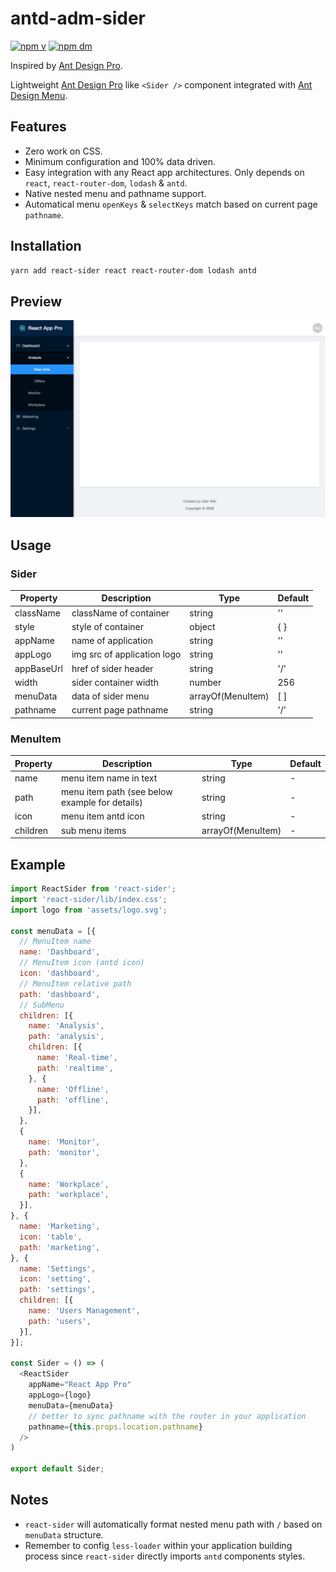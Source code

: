 # antd-adm-sider

[![npm v](https://img.shields.io/npm/v/react-sider.svg)](https://www.npmjs.com/package/react-sider)
[![npm dm](https://img.shields.io/npm/dm/react-sider.svg)](https://www.npmjs.com/package/react-sider)

Inspired by [Ant Design Pro](https://pro.ant.design/).

Lightweight [Ant Design Pro](https://pro.ant.design/) like `<Sider />` component integrated with [Ant Design Menu](http://ant.design/components/menu/).

## Features
* Zero work on CSS.
* Minimum configuration and 100% data driven.
* Easy integration with any React app architectures. Only depends on `react`, `react-router-dom`, `lodash` & `antd`.
* Native nested menu and pathname support.
* Automatical menu `openKeys` & `selectKeys` match based on current page `pathname`.

## Installation

```bash
yarn add react-sider react react-router-dom lodash antd
```

## Preview

![](./demo/preview.png)

## Usage

### Sider
| Property   | Description                 | Type              | Default |
| ---------- | --------------------------- | ----------------- | ------- |
| className  | className of container      | string            | ''      |
| style      | style of container          | object            | { }     |
| appName    | name of application         | string            | ''      |
| appLogo    | img src of application logo | string            | ''      |
| appBaseUrl | href of sider header        | string            | '/'     |
| width      | sider container width       | number            | 256     |
| menuData   | data of sider menu          | arrayOf(MenuItem) | [ ]     |
| pathname   | current page pathname       | string            | '/'     |

### MenuItem
| Property | Description                                    | Type              | Default |
| -------- | ---------------------------------------------- | ----------------- | ------- |
| name     | menu item name in text                         | string            | -       |
| path     | menu item path (see below example for details) | string            | -       |
| icon     | menu item antd icon                            | string            | -       |
| children | sub menu items                                 | arrayOf(MenuItem) | -       |

## Example

```javascript
import ReactSider from 'react-sider';
import 'react-sider/lib/index.css';
import logo from 'assets/logo.svg';

const menuData = [{
  // MenuItem name
  name: 'Dashboard',
  // MenuItem icon (antd icon)
  icon: 'dashboard',
  // MenuItem relative path
  path: 'dashboard',
  // SubMenu
  children: [{
    name: 'Analysis',
    path: 'analysis',
    children: [{
      name: 'Real-time',
      path: 'realtime',
    }, {
      name: 'Offline',
      path: 'offline',
    }],
  },
  {
    name: 'Monitor',
    path: 'monitor',
  },
  {
    name: 'Workplace',
    path: 'workplace',
  }],
}, {
  name: 'Marketing',
  icon: 'table',
  path: 'marketing',
}, {
  name: 'Settings',
  icon: 'setting',
  path: 'settings',
  children: [{
    name: 'Users Management',
    path: 'users',
  }],
}];

const Sider = () => (
  <ReactSider
    appName="React App Pro"
    appLogo={logo}
    menuData={menuData}
    // better to sync pathname with the router in your application
    pathname={this.props.location.pathname}
  />
)

export default Sider;
```

## Notes
* `react-sider` will automatically format nested menu path with `/` based on `menuData` structure.
* Remember to config `less-loader` within your application building process since `react-sider` directly imports `antd` components styles.